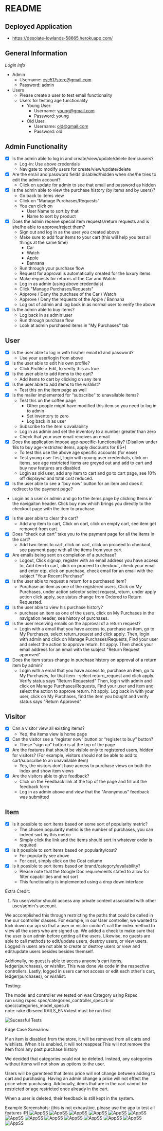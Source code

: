 # README
## Deployed Application
* https://desolate-lowlands-58665.herokuapp.com/
## General Information
*Login Info*
* Admin
  * Username: csc517store@gmail.com
  * Password: admin
* Users
  * Please create a user to test email functionality
  * Users for testing age functionality
    * Young User:
      * Username: young@gmail.com
      * Password: young
    * Old User:
      * Username: old@gmail.com
      * Password: old

## Admin Functionality
- [x] Is the admin able to log in and create/view/update/delete items/users?
  * Log-in: Use above credentials
  * Navigate to modify users for create/view/update/delete
- [x] Are the email and password fields disabled/hidden when she/he tries to edit the admin account?
  * Click on update for admin to see that email and password as hidden
- [x] Is the admin able to view the purchase history (by items and by users)?
  * Go back to items view
  * Click on "Manage Purchases/Requests"
  * You can click on
    * User Name to sort by that
    * Name to sort by product
- [x] Does the admin receive special item requests/return requests and is she/he able to approve/reject them?
  * Sign out and log in as the user you created above
  * Make sure to add four items to your cart (this will help you test all things at the same time)
    * Car
    * Watch
    * Apple
    * Bannana
  * Run through your purchase flow
  * Request for approval is automatically created for the luxury items
  * Make requests for returns of the Car and Watch
  * Log in as admin (using above credentials)
  * Click "Manage Purchases/Requests"
  * Approve / Deny the purchase of the Car / Watch
  * Approve / Deny the requests of the Apple / Bannana
  * Log out of admin and log back in as normal user to verify the above
- [x] Is the admin able to buy items?
  * Log back in as admin user
  * Run through purchase flow
  * Look at admin purchased items in "My Purchases" tab

## User
- [x] Is the user able to log in with his/her email id and password?
  * Use your user/login from above
- [x] Is the user able to edit his own profile?
  * Click Profile > Edit, to verify this as true
- [x] Is the user able to add items to the cart?
  * Add items to cart by clicking on any item
- [x] Is the user able to add items to the wishlist?
  * Test this on the item page as well
- [x] Is the mailer implemented for “subscribe” to unavailable items?
  * Test this on the coffee page
    * Other people might have modified this item so you need to log in to admin
    * Set inventory to zero
    * Log back in as user
  * Subscribe to the item's availability
  * Log in as admin and set the inventory to a number greater than zero
  * Check that your user email receives an email
- [x] Does the application impose age-specific-functionality? (Disallow under 18s to buy age-restricted items, apply discounts for 65+)
  * To test this use the above age specific accounts (for ease)
  * Test young user first, login with young user credentials, click on items, see age restricted items are greyed out and add to cart and buy now features are disabled.
  * Login as old user, add any item to cart and go to cart page, see 10% off displayed and total cost reduced.
- [x]   Is the user able to see a “buy now” button for an item and does it redirect to the payment page?
  * Login as a user or admin and go to the items page by clicking Items in the navigaiton header. Click buy now which brings you directly to the checkout page with the item to pruchase.
- [x] Is the user able to clear the cart?
  * Add any item to cart, Click on cart, click on empty cart, see item get removed from cart.
- [x] Does “check out cart” take you to the payment page for all the items in the cart?
  * Add two items to cart, click on cart, click on proceed to checkout, see payment page with all the items from your cart
- [x] Are emails being sent on completion of a purchase?
  * Logout, Click signup, register with an email address you have access to, Add item to cart, click on proceed to checkout, check your email and enter otp, click on purchase, check email for an email with the subject "Your Recent Purchase"
- [x] Is the user able to request a return for a purchased item?
  * Purchase an item as one of the registered users, Click on My Purchases, under action selector select request_return, under apply action click apply, see status change from Ordered to Return Requested.
- [x] Is the user able to view his purchase history?
  * purchase an item as one of the users, click on My Purchases in the navigation header, see history of purchases. 
- [x] Is the user receiving emails on the approval of a return request?
  * Login with a email that you have access to, purchase an item, go to My Purchases, select return_request and click apply. Then, login with admin and click on Manage Purchases/Requests, Find your user and select the action to approve return. hit apply. Then check your email address for an email with the subject "Return Request approved"
- [x] Does the item status change in purchase history on approval of a return item by admin?
  * Login with a email that you have access to, purchase an item, go to My Purchases, for that item - select return_request and click apply. Verify status says "Return Requested" Then, login with admin and click on Manage Purchases/Requests, Find your user and item and select the action to approve return. hit apply. Log back in with your user, click on My Purchases, find the item you bought and verify status says "Return Approved"
  
## Visitor
- [x] Can a visitor view all existing items?
  * Yep, the items view is home page
- [x] Can the visitor see a “register now” button or “register to buy” button?
  * These "sign up" button is at the top of the page
- [x] Are the features that should be visible only to registered users, hidden for visitors? (For example, visitors should not be able to add to cart/subscribe to an unavailable item)
  * Yes, the visitors don't have access to purchase views on both the index and show item views
- [x] Are the visitors able to give feedback?
  * Click on the Feedback link at the top of the page and fill out the feedback form
  * Log in as admin above and view that the "Anonymous" feedback was submitted

## Item
- [x] Is it possible to sort items based on some sort of popularity metric?
  * The chosen popularity metric is the number of purchases, you can indeed sort by this metric
  * Simply click the link and the items should sort in whatever order is required
- [x] Is it possible to sort items based on popularity/cost?
  * For popularity see above
  * For cost, simply click on the Cost column
- [x] Is it possible to sort items based on brand/category/availability?
  * Please note that the Google Doc requirements stated to allow for filter capabilities and not sort
  * This functionality is implemented using a drop down interface

Extra Credit:

1) No user/visitor should access any private content associated with other user/admin's account.

We accomplished this through restricting the paths that could be called in the our controller classes. For example, in our User controller, we wanted to lock down our api so that a user or visitor couldn't call the index method to view all the users who are signed up. We added a check to make sure that the user is an admin before getting all the users. Likewise, no guests are able to call methods to edit/update users, destroy users, or view users. Logged in users are not able to create or destroy users or view and edit/update users besides besides themself. 

Addionally, no guest is able to access anyone's cart items, ledger(purchases), or wishlist. This was done via code in the respective controllers.
Lastly, logged in users cannot access or edit each other's cart, ledger(purchases), or wishlist.

Testing:

The model and controller we tested on was Category using Rspec  
run using rspec spec/categories_controller_spec.rb or spec/categories_model_spec.rb  
note: rake db:seed RAILS_ENV=test must be run first  

![Sucessful Tests](https://i.imgur.com/kSbIDy2.png)

Edge Case Scenarios:

If an item is disabled from the store, it will be removed from all carts and wishlists. When it is enabled, it will not reappear.This will not remove the item from any past purchase history

We decided that categories could not be deleted. Instead, any categories without items will not show as options to the user.

Users will be garenteed that items price will not change between adding to cart and purchasing. Having an admin change a price will not effect the price when purchasing. Addionally, items that are in the cart cannot be restricted or age restricted once already in the cart.

When a user is deleted, their feedback is still kept in the system.

Example Screenshots:
(this is not exhaustive, please use the app to test all features :P)
![AppSS](https://i.imgur.com/X1390qW.png)
![AppSS](https://i.imgur.com/pwNG1ID.png)
![AppSS](https://i.imgur.com/1K7LX8v.png)
![AppSS](https://i.imgur.com/6eplx6m.png)
![AppSS](https://i.imgur.com/UuZoQkl.png)
![AppSS](https://i.imgur.com/ayh090y.png)
![AppSS](https://i.imgur.com/7izLnjd.png)
![AppSS](https://i.imgur.com/Vu9wQH9.png)
![AppSS](https://i.imgur.com/CNGvYWs.png)
![AppSS](https://i.imgur.com/8xs0KCB.png)
![AppSS](https://i.imgur.com/oQBRHIR.png)
![AppSS](https://i.imgur.com/LNdp434.png)
![AppSS](https://i.imgur.com/V1Tz4BN.png)
![AppSS](https://i.imgur.com/1iIwxDx.png)
